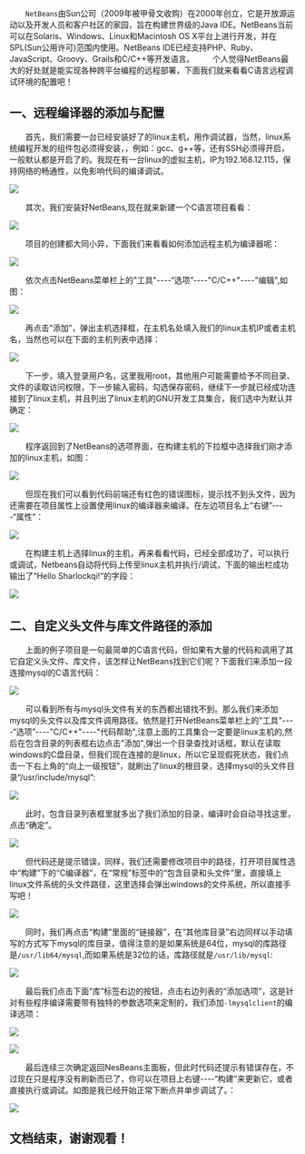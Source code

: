 &emsp;&emsp;`NetBeans`由Sun公司（2009年被甲骨文收购）在2000年创立，它是开放源运动以及开发人员和客户社区的家园，旨在构建世界级的Java IDE。NetBeans当前可以在Solaris、Windows、Linux和Macintosh OS X平台上进行开发，并在SPL(Sun公用许可)范围内使用。NetBeans IDE已经支持PHP、Ruby、JavaScript、Groovy、Grails和C/C++等开发语言。      &emsp;&emsp;个人觉得NetBeans最大的好处就是能实现各种跨平台编程的远程部署，下面我们就来看看C语言远程调试环境的配置吧！


## 一、远程编译器的添加与配置


&emsp;&emsp;首先，我们需要一台已经安装好了的linux主机，用作调试器，当然，linux系统编程开发的组件包必须得安装，，例如：gcc、g+\+等，还有SSH必须得开启，一般默认都是开启了的。我现在有一台linux的虚拟主机，IP为192.168.12.115，保持网络的畅通性，以免影响代码的编译调试。

![](manual/programming/Netbeans/1.jpg)




&emsp;&emsp;其次，我们安装好NetBeans,现在就来新建一个C语言项目看看：


![](manual/programming/Netbeans/2.jpg)




&emsp;&emsp;项目的创建都大同小异，下面我们来看看如何添加远程主机为编译器呢：


![](manual/programming/Netbeans/3.jpg)




&emsp;&emsp;依次点击NetBeans菜单栏上的"工具"----“选项”----"C/C+\+"----"编辑",如图：


![](manual/programming/Netbeans/4.jpg)




&emsp;&emsp;再点击“添加”，弹出主机选择框，在主机名处填入我们的linux主机IP或者主机名，当然也可以在下面的主机列表中选择：


![](manual/programming/Netbeans/5.jpg)




&emsp;&emsp;下一步，填入登录用户名，这里我用root，其他用户可能需要给予不同目录、文件的读取访问权限，下一步输入密码，勾选保存密码，继续下一步就已经成功连接到了linux主机，并且列出了linux主机的GNU开发工具集合，我们选中为默认并确定：


![](manual/programming/Netbeans/6.jpg)




&emsp;&emsp;程序返回到了NetBeans的选项界面，在构建主机的下拉框中选择我们刚才添加的linux主机，如图：


![](manual/programming/Netbeans/7.jpg)





&emsp;&emsp;但现在我们可以看到代码前端还有红色的错误图标，提示找不到头文件，因为还需要在项目属性上设置使用linux的编译器来编译。在左边项目名上“右键”----“属性”：


![](manual/programming/Netbeans/8.jpg)




&emsp;&emsp;在构建主机上选择linux的主机，再来看看代码，已经全部成功了，可以执行或调试，Netbeans自动将代码上传至linux主机并执行/调试，下面的输出栏成功输出了“Hello Sharlockqi!“的字段：


![](manual/programming/Netbeans/9.jpg)      &emsp;&emsp;





## 二、自定义头文件与库文件路径的添加


&emsp;&emsp;上面的例子项目是一句最简单的C语言代码，但如果有大量的代码和调用了其它自定义头文件、库文件，该怎样让NetBeans找到它们呢？下面我们来添加一段连接mysql的C语言代码：


![](manual/programming/Netbeans/10.jpg)




&emsp;&emsp;可以看到所有与mysql头文件有关的东西都出错找不到。那么我们来添加mysql的头文件以及库文件调用路径。依然是打开NetBeans菜单栏上的"工具"----“选项”----"C/C+\+"----"代码帮助",注意上面的工具集合一定要是linux主机的,然后在包含目录的列表框右边点击"添加",弹出一个目录查找对话框，默认在读取windows的C盘目录，但我们现在连接的是linux，所以它呈现假死状态，我们点击一下右上角的“向上一级按钮”，就刷出了linux的根目录，选择mysql的头文件目录“/usr/include/mysql”:


![](manual/programming/Netbeans/11.jpg)





&emsp;&emsp;此时，包含目录列表框里就多出了我们添加的目录，编译时会自动寻找这里，点击“确定”。


![](manual/programming/Netbeans/12.jpg)





&emsp;&emsp;但代码还是提示错误，同样，我们还需要修改项目中的路径，打开项目属性选中“构建”下的“C编译器”，在“常规”标签中的“包含目录和头文件”里，直接填上linux文件系统的头文件路径，这里选择会弹出windows的文件系统，所以直接手写吧！


![](manual/programming/Netbeans/13.jpg)




&emsp;&emsp;同时，我们再点击“构建”里面的“链接器”，在“其他库目录”右边同样以手动填写的方式写下mysql的库目录，值得注意的是如果系统是64位，mysql的库路径是`/usr/lib64/mysql`,而如果系统是32位的话，库路径就是`/usr/lib/mysql`:


![](manual/programming/Netbeans/14.jpg)




&emsp;&emsp;最后我们点击下面“库”标签右边的按钮，点击右边列表的“添加选项”，这是针对有些程序编译需要带有独特的参数选项来定制的，我们添加`-lmysqlclient`的编译选项：


![](manual/programming/Netbeans/15.jpg)

![](manual/programming/Netbeans/16.jpg)




&emsp;&emsp;最后连续三次确定返回NesBeans主面板，但此时代码还提示有错误存在，不过现在只是程序没有刷新而已了，你可以在项目上右键----“构建”来更新它，或者直接执行或调试。如图是我已经开始正常下断点并单步调试了。：


![](manual/programming/Netbeans/17.jpg)


## 文档结束，谢谢观看！